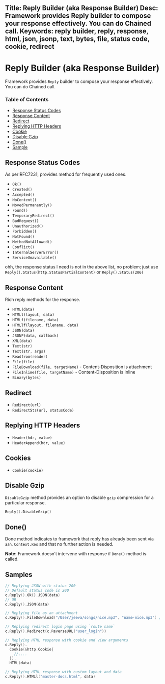 Title: Reply Builder (aka Response Builder)
Desc: Framework provides Reply builder to compose your response effectively. You can do Chained call.
Keywords: reply builder, reply, response, html, json, jsonp, text, bytes, file, status code, cookie, redirect
---
# Reply Builder (aka Response Builder)

Framework provides `Reply` builder to compose your response effectively. You can do Chained call.

### Table of Contents

  * [Response Status Codes](#response-status-codes)
  * [Response Content](#response-content)
  * [Redirect](#redirect)
  * [Replying HTTP Headers](#replying-http-headers)
  * [Cookie](#cookies)
  * [Disable Gzip](#disable-gzip)
  * [Done()](#done)
  * [Sample](#samples)

## Response Status Codes
As per RFC7231, provides method for frequently used ones.

  * `Ok()`
  * `Created()`
  * `Accepted()`
  * `NoContent()`
  * `MovedPermanently()`
  * `Found()`
  * `TemporaryRedirect()`
  * `BadRequest()`
  * `Unauthorized()`
  * `Forbidden()`
  * `NotFound()`
  * `MethodNotAllowed()`
  * `Conflict()`
  * `InternalServerError()`
  * `ServiceUnavailable()`

ohh, the response status I need is not in the above list, no problem; just use `Reply().Status(http.StatusPartialContent)` or `Reply().Status(206)`

## Response Content
Rich reply methods for the response.

  * `HTML(data)`
  * `HTMLl(layout, data)`
  * `HTMLf(filename, data)`
  * `HTMLlf(layout, filename, data)`
  * `JSON(data)`
  * `JSONP(data, callback)`
  * `XML(data)`
  * `Text(str)`
  * `Text(str, args)`
  * `Readfrom(reader)`
  * `File(file)`
  * `FileDownload(file, targetName)` - Content-Disposition is attachment
  * `FileInline(file, targetName)` - Content-Disposition is inline
  * `Binary(bytes)`

## Redirect
  * `Redirect(url)`
  * `RedirectSts(url, statusCode)`

## Replying HTTP Headers
  * `Header(hdr, value)`
  * `HeaderAppend(hdr, value)`

## Cookies
  * `Cookie(cookie)`

## Disable Gzip
`DisableGzip` method provides an option to disable `gzip` compression for a particular response.

```go
Reply().DisableGzip()
```

## Done()
Done method indicates to framework that reply has already been sent via `aah.Context.Res` and that no further action is needed.

**Note:** Framework doesn't intervene with response if `Done()` method is called.

## Samples
```go
// Replying JSON with status 200
// Default status code is 200
c.Reply().Ok().JSON(data)
// OR
c.Reply().JSON(data)

// Replying file as an attachment
c.Reply().FileDownload("/User/jeeva/songs/nice.mp3", "name-nice.mp3") // default status code is 200 OK

// Replying redirect login page using `route name`
c.Reply().Redirect(c.ReverseURL("user_login"))

// Replying HTML response with cookie and view arguments
c.Reply().
  Cookie(&http.Cookie{
    //....
  }).
  HTML(data)

// Replying HTML response with custom layout and data
c.Reply().HTMLl("master-docs.html", data)
```

